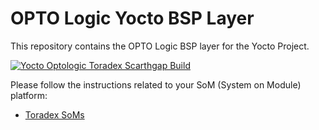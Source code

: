 # OPTO Logic Yocto BSP Layer

This repository contains the OPTO Logic BSP layer for the Yocto Project.

[![Yocto Optologic Toradex Scarthgap Build](https://github.com/optologic/meta-optologic/actions/workflows/yocto-toradex-optologic-ci.yml/badge.svg?branch=scarthgap&event=push)](https://github.com/optologic/meta-optologic/actions/workflows/yocto-toradex-optologic-ci.yml)

Please follow the instructions related to your SoM (System on Module) platform:
 - [Toradex SoMs](README-tdx.md)
